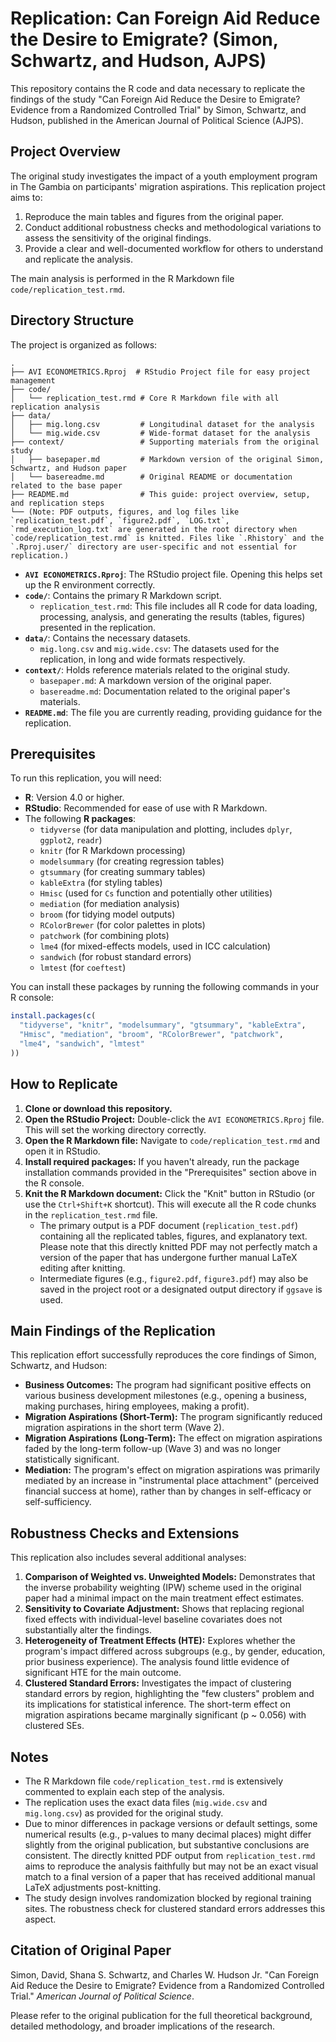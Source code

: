 # Replication: Can Foreign Aid Reduce the Desire to Emigrate? (Simon, Schwartz, and Hudson, AJPS)

This repository contains the R code and data necessary to replicate the findings of the study "Can Foreign Aid Reduce the Desire to Emigrate? Evidence from a Randomized Controlled Trial" by Simon, Schwartz, and Hudson, published in the American Journal of Political Science (AJPS).

## Project Overview

The original study investigates the impact of a youth employment program in The Gambia on participants\' migration aspirations. This replication project aims to:

1.  Reproduce the main tables and figures from the original paper.
2.  Conduct additional robustness checks and methodological variations to assess the sensitivity of the original findings.
3.  Provide a clear and well-documented workflow for others to understand and replicate the analysis.

The main analysis is performed in the R Markdown file `code/replication_test.rmd`.

## Directory Structure

The project is organized as follows:

```
.
├── AVI ECONOMETRICS.Rproj  # RStudio Project file for easy project management
├── code/
│   └── replication_test.rmd # Core R Markdown file with all replication analysis
├── data/
│   ├── mig.long.csv         # Longitudinal dataset for the analysis
│   └── mig.wide.csv         # Wide-format dataset for the analysis
├── context/                 # Supporting materials from the original study
│   ├── basepaper.md         # Markdown version of the original Simon, Schwartz, and Hudson paper
│   └── basereadme.md        # Original README or documentation related to the base paper
├── README.md                # This guide: project overview, setup, and replication steps
└── (Note: PDF outputs, figures, and log files like `replication_test.pdf`, `figure2.pdf`, `LOG.txt`, `rmd_execution_log.txt` are generated in the root directory when `code/replication_test.rmd` is knitted. Files like `.Rhistory` and the `.Rproj.user/` directory are user-specific and not essential for replication.)
```

-   **`AVI ECONOMETRICS.Rproj`**: The RStudio project file. Opening this helps set up the R environment correctly.
-   **`code/`**: Contains the primary R Markdown script.
    -   `replication_test.rmd`: This file includes all R code for data loading, processing, analysis, and generating the results (tables, figures) presented in the replication.
-   **`data/`**: Contains the necessary datasets.
    -   `mig.long.csv` and `mig.wide.csv`: The datasets used for the replication, in long and wide formats respectively.
-   **`context/`**: Holds reference materials related to the original study.
    -   `basepaper.md`: A markdown version of the original paper.
    -   `basereadme.md`: Documentation related to the original paper's materials.
-   **`README.md`**: The file you are currently reading, providing guidance for the replication.

## Prerequisites

To run this replication, you will need:

*   **R**: Version 4.0 or higher.
*   **RStudio**: Recommended for ease of use with R Markdown.
*   The following **R packages**:
    *   `tidyverse` (for data manipulation and plotting, includes `dplyr`, `ggplot2`, `readr`)
    *   `knitr` (for R Markdown processing)
    *   `modelsummary` (for creating regression tables)
    *   `gtsummary` (for creating summary tables)
    *   `kableExtra` (for styling tables)
    *   `Hmisc` (used for `Cs` function and potentially other utilities)
    *   `mediation` (for mediation analysis)
    *   `broom` (for tidying model outputs)
    *   `RColorBrewer` (for color palettes in plots)
    *   `patchwork` (for combining plots)
    *   `lme4` (for mixed-effects models, used in ICC calculation)
    *   `sandwich` (for robust standard errors)
    *   `lmtest` (for `coeftest`)

You can install these packages by running the following commands in your R console:

```R
install.packages(c(
  "tidyverse", "knitr", "modelsummary", "gtsummary", "kableExtra",
  "Hmisc", "mediation", "broom", "RColorBrewer", "patchwork",
  "lme4", "sandwich", "lmtest"
))
```

## How to Replicate

1.  **Clone or download this repository.**
2.  **Open the RStudio Project:** Double-click the `AVI ECONOMETRICS.Rproj` file. This will set the working directory correctly.
3.  **Open the R Markdown file:** Navigate to `code/replication_test.rmd` and open it in RStudio.
4.  **Install required packages:** If you haven\'t already, run the package installation commands provided in the "Prerequisites" section above in the R console.
5.  **Knit the R Markdown document:** Click the "Knit" button in RStudio (or use the `Ctrl+Shift+K` shortcut). This will execute all the R code chunks in the `replication_test.rmd` file.
    *   The primary output is a PDF document (`replication_test.pdf`) containing all the replicated tables, figures, and explanatory text. Please note that this directly knitted PDF may not perfectly match a version of the paper that has undergone further manual LaTeX editing after knitting.
    *   Intermediate figures (e.g., `figure2.pdf`, `figure3.pdf`) may also be saved in the project root or a designated output directory if `ggsave` is used.

## Main Findings of the Replication

This replication effort successfully reproduces the core findings of Simon, Schwartz, and Hudson:

*   **Business Outcomes:** The program had significant positive effects on various business development milestones (e.g., opening a business, making purchases, hiring employees, making a profit).
*   **Migration Aspirations (Short-Term):** The program significantly reduced migration aspirations in the short term (Wave 2).
*   **Migration Aspirations (Long-Term):** The effect on migration aspirations faded by the long-term follow-up (Wave 3) and was no longer statistically significant.
*   **Mediation:** The program\'s effect on migration aspirations was primarily mediated by an increase in "instrumental place attachment" (perceived financial success at home), rather than by changes in self-efficacy or self-sufficiency.

## Robustness Checks and Extensions

This replication also includes several additional analyses:

1.  **Comparison of Weighted vs. Unweighted Models:** Demonstrates that the inverse probability weighting (IPW) scheme used in the original paper had a minimal impact on the main treatment effect estimates.
2.  **Sensitivity to Covariate Adjustment:** Shows that replacing regional fixed effects with individual-level baseline covariates does not substantially alter the findings.
3.  **Heterogeneity of Treatment Effects (HTE):** Explores whether the program\'s impact differed across subgroups (e.g., by gender, education, prior business experience). The analysis found little evidence of significant HTE for the main outcome.
4.  **Clustered Standard Errors:** Investigates the impact of clustering standard errors by region, highlighting the "few clusters" problem and its implications for statistical inference. The short-term effect on migration aspirations became marginally significant (p ~ 0.056) with clustered SEs.

## Notes

*   The R Markdown file `code/replication_test.rmd` is extensively commented to explain each step of the analysis.
*   The replication uses the exact data files (`mig.wide.csv` and `mig.long.csv`) as provided for the original study.
*   Due to minor differences in package versions or default settings, some numerical results (e.g., p-values to many decimal places) might differ slightly from the original publication, but substantive conclusions are consistent. The directly knitted PDF output from `replication_test.rmd` aims to reproduce the analysis faithfully but may not be an exact visual match to a final version of a paper that has received additional manual LaTeX adjustments post-knitting.
*   The study design involves randomization blocked by regional training sites. The robustness check for clustered standard errors addresses this aspect.

## Citation of Original Paper

Simon, David, Shana S. Schwartz, and Charles W. Hudson Jr. "Can Foreign Aid Reduce the Desire to Emigrate? Evidence from a Randomized Controlled Trial." *American Journal of Political Science*.

Please refer to the original publication for the full theoretical background, detailed methodology, and broader implications of the research. 